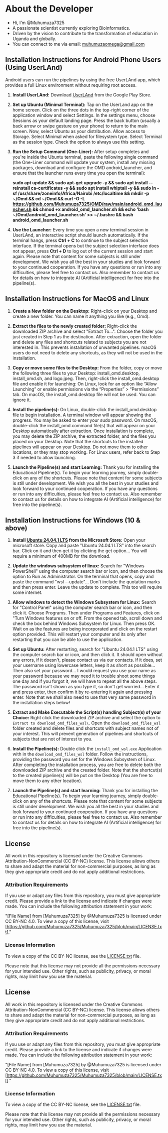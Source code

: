 # About the Developer

- Hi, I’m @Muhumuza7325
- A passionate scientist currently exploring Bioinformatics.
- Driven by the vision to contribute to the transformation of education in Uganda and globally.
- You can connect to me via email: muhumuzaomega@gmail.com

## Installation Instructions for Android Phone Users (Using UserLAnd)
Android users can run the pipelines by using the free UserLAnd app, which provides a full Linux environment without requiring root access.

1.  **Install UserLAnd:**
    Download [UserLAnd](https://play.google.com/store/apps/details?id=tech.ula) from the Google Play Store.

2.  **Set up Ubuntu (Minimal Terminal):**
    Tap on the UserLand app on the home screen. Click on the three dots in the top-right corner of the application window and select Settings. In the settings menu, choose Sessions as your default landing page. Press the back button (usually a back arrow or swipe gesture on your phone) to return to the main screen. Now, select Ubuntu as your distribution. Allow access to Storage. Select Minimal when asked for filesystem type. Select Terminal as the session type. Check the option to always use this setting.

3.  **Run the Setup Command (One-Liner):**
    After setup completes and you're inside the Ubuntu terminal, paste the following single command (the One-Liner command will update your system, install any missing packages, download and configure the OMD android_launcher, and ensure that the launcher runs every time you open the terminal):

    **sudo apt update && sudo apt-get upgrade -y && sudo apt install --reinstall ca-certificates -y && sudo apt install whiptail -y && sudo ln -sf /usr/share/zoneinfo/Africa/Nairobi /etc/localtime && mkdir -p ~/Omd && cd ~/Omd && curl -O -L https://github.com/Muhumuza7325/OMD/raw/main/android_omd_launcher.sh && chmod +x android_omd_launcher.sh && echo 'bash ~/Omd/android_omd_launcher.sh' >> ~/.bashrc && bash android_omd_launcher.sh**

4.  **Use the Launcher:**
    Every time you open a new terminal session in UserLAnd, an interactive script should launch automatically. If the terminal hangs, press **Ctrl + C** to continue to the subject selection interface. If the terminal opens but the subject selection interface does not appear, press **Ctrl + D** to log out of the current session and start again. Please note that content for some subjects is still under development. We wish you all the best in your studies and look forward to your continued cooperation. If you have any questions or run into any difficulties, please feel free to contact us. Also remember to contact us for details on how to integrate AI (Artificial intelligence) for free into the pipeline(s).

## Installation Instructions for MacOS and Linux

1.  **Create a New folder on the Desktop:**
    Right-click on your Desktop and create a new folder. You can name it anything you like (e.g., Omd).

2.  **Extract the files to the newly created folder:**
    Right-click the downloaded ZIP archive and select "Extract To...". Choose the folder you just created in Step 1 as the destination. After extraction, open the folder and delete any files and shortcuts related to subjects you are not interested in. This prevents installation of unwanted pipelines. macOS users do not need to delete any shortcuts, as they will not be used in the installation.
    
3.  **Copy or move some files to the Desktop:**
    From the folder, copy or move the following three files to your Desktop: install_omd.desktop, install_omd.sh, and logo.jpeg. Then, right-click the install_omd.desktop file and enable it for launching: On Linux, look for an option like “Allow Launching” or enable permissions via the “Properties” > “Permissions” tab. On macOS, the install_omd.desktop file will not be used. You can ignore it.

4.  **Install the pipeline(s):**
    On Linux, double-click the install_omd.desktop file to begin installation. A terminal window will appear showing the progress. You may be asked to enter your sudo password. On macOS, double-click the install_omd.command file(s) that will appear on your Desktop automatically after extraction. Once installation is complete, you may delete the ZIP archive, the extracted folder, and the files you placed on your Desktop. Note that the shortcuts to the installed pipelines will appear on your Desktop. Do not move them to other locations, or they may stop working. For Linux users, refer back to Step 3 if needed to allow launching.

5.  **Launch the Pipeline(s) and start Learning:**
    Thank you for installing the Educational Pipeline(s). To begin your learning journey, simply double-click on any of the shortcuts. Please note that content for some subjects is still under development. We wish you all the best in your studies and look forward to your continued cooperation. If you have any questions or run into any difficulties, please feel free to contact us. Also remember to contact us for details on how to integrate AI (Artificial intelligence) for free into the pipeline(s).


## Installation Instructions for Windows (10 & above)

1.  **Install [Ubuntu 24.04.1 LTS](https://apps.microsoft.com/detail/9PN20MSR04DW?hl=en-us&gl=US) from the Microsoft Store:**
    Open your microsoft store. Copy and paste "Ubuntu 24.04.1 LTS" into the search bar. Click on it and then get it by clicking the get option... You will require a minimum of 400MB for the download.

2.  **Update the windows subsystem of linux:**
    Search for "Windows PowerShell" using the computer search bar or icon, and then choose the option to Run as Administrator. On the terminal that opens, copy and paste the command "wsl --update"... Don't include the quotation marks and then press enter. Leave the update to complete. This too will require some internet.

3.  **Allow windows to detect the Windows Subsystem for Linux:**
    Search for "Control Panel" using the computer search bar or icon, and then click it. Choose Programs. Then under Programs and Features, click on "Turn Windows features on or off. From the opened tab, scroll down and check the box behind Windows Subsystem for Linux. Then press OK. Wait on as the features are being incorporated and click on the restart option provided. This will restart your computer and its only after restarting that you can be able to use the application.

4.  **Set up Ubuntu:**
    After restarting, search for "Ubuntu 24.04.1 LTS" using the computer search bar or icon, and then click it. It should open without any errors, if it doesn't, please contact us via our contacts. If it does, set your username using lowercase letters, keep it as short as possible... Then also set your password... I would request you use your name as your password because we may need it to trouble shoot some things one day and if you forgot it, we will have to repeat all the above steps. The password isn't shown as you type it, so don't get worried... Enter it and press enter, then confirm it by re-entering it again and pressing enter. Note that we shall also need to use that very same password in the installation steps below!

5.  **Extract and Make Executable the Script(s) handling Subject(s) of your Choice:**
    Right click the downloaded ZIP archive and select the option to `Extract to download_omd_files_wsl\`. Open the `download_omd_files_wsl` folder created and delete files and shortcuts with subject names not of your interest. This will prevent generation of pipelines and shortcuts of subjects that are not of interest to you.

6.  **Install the Pipeline(s):**
    Double click the `install_omd_wsl.exe` Application with in the `download_omd_files_wsl` folder. Follow the instructions, providing the password you set for the Windows Subsystem of Linux. After completing the installation process, you are free to delete both the downloaded ZIP archive and the created folder. Note that the shortcut(s) to the created pipeline(s) will be put on the Desktop (You are free to move them to any other location).

7.  **Launch the Pipeline(s) and start learning:**
    Thank you for installing the Educational Pipeline(s). To begin your learning journey, simply double-click on any of the shortcuts. Please note that content for some subjects is still under development. We wish you all the best in your studies and look forward to your continued cooperation. If you have any questions or run into any difficulties, please feel free to contact us. Also remember to contact us for details on how to integrate AI (Artificial intelligence) for free into the pipeline(s).


## License

All work in this repository is licensed under the Creative Commons Attribution-NonCommercial (CC BY-NC) license. This license allows others to share and adapt the material for non-commercial purposes, as long as they give appropriate credit and do not apply additional restrictions.

### Attribution Requirements

If you use or adapt any files from this repository, you must give appropriate credit. Please provide a link to the license and indicate if changes were made. You can include the following attribution statement in your work:

"[File Name] from [Muhumuza7325] by @Muhumuza7325 is licensed under CC BY-NC 4.0. To view a copy of this license, visit [https://github.com/Muhumuza7325/Muhumuza7325/blob/main/LICENSE.txt]."

### License Information

To view a copy of the CC BY-NC license, see the [LICENSE.txt](LICENSE.txt) file.

Please note that this license may not provide all the permissions necessary for your intended use. Other rights, such as publicity, privacy, or moral rights, may limit how you use the material.


## License

All work in this repository is licensed under the Creative Commons Attribution-NonCommercial (CC BY-NC) license. This license allows others to share and adapt the material for non-commercial purposes, as long as they give appropriate credit and do not apply additional restrictions.

### Attribution Requirements

If you use or adapt any files from this repository, you must give appropriate credit. Please provide a link to the license and indicate if changes were made. You can include the following attribution statement in your work:

"[File Name] from [Muhumuza7325] by @Muhumuza7325 is licensed under CC BY-NC 4.0. To view a copy of this license, visit [https://github.com/Muhumuza7325/Muhumuza7325/blob/main/LICENSE.txt]."

### License Information

To view a copy of the CC BY-NC license, see the [LICENSE.txt](LICENSE.txt) file.

Please note that this license may not provide all the permissions necessary for your intended use. Other rights, such as publicity, privacy, or moral rights, may limit how you use the material.
